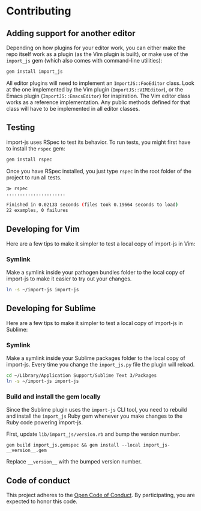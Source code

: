# Contributing

## Adding support for another editor

Depending on how plugins for your editor work, you can either make the repo
itself work as a plugin (as the Vim plugin is built), or make use of the
`import_js` gem (which also comes with command-line utilities):

```bash
gem install import_js
```

All editor plugins will need to implement an `ImportJS::FooEditor` class. Look
at the one implemented by the Vim plugin (`ImportJS::VIMEditor`), or the Emacs
plugin (`ImportJS::EmacsEditor`) for inspiration. The Vim editor class works as
a reference implementation. Any public methods defined for that class will have
to be implemented in all editor classes.

## Testing

import-js uses RSpec to test its behavior. To run tests, you might first have
to install the `rspec` gem:

```bash
gem install rspec
```

Once you have RSpec installed, you just type `rspec` in the root folder of the
project to run all tests.

```bash
⨠ rspec
......................

Finished in 0.02133 seconds (files took 0.19664 seconds to load)
22 examples, 0 failures
```

## Developing for Vim

Here are a few tips to make it simpler to test a local copy of import-js in
Vim:

### Symlink

Make a symlink inside your pathogen bundles folder to the local copy of
import-js to make it easier to try out your changes.

```bash
ln -s ~/import-js import-js
```

## Developing for Sublime

Here are a few tips to make it simpler to test a local copy of import-js in
Sublime:

### Symlink

Make a symlink inside your Sublime packages folder to the local copy of
import-js. Every time you change the `import_js.py` file the plugin will
reload.

```bash
cd ~/Library/Application Support/Sublime Text 3/Packages
ln -s ~/import-js import-js
```

### Build and install the gem locally

Since the Sublime plugin uses the `import-js` CLI tool, you need to rebuild and
install the `import_js` Ruby gem whenever you make changes to the Ruby code
powering import-js.

First, update `lib/import_js/version.rb` and bump the version number.

```
gem build import_js.gemspec && gem install --local import_js-__version__.gem
```

Replace `__version__` with the bumped version number.

## Code of conduct

This project adheres to the [Open Code of Conduct][code-of-conduct]. By
participating, you are expected to honor this code.

[code-of-conduct]: http://todogroup.org/opencodeofconduct/#Import-JS/henric.trotzig@gmail.com
